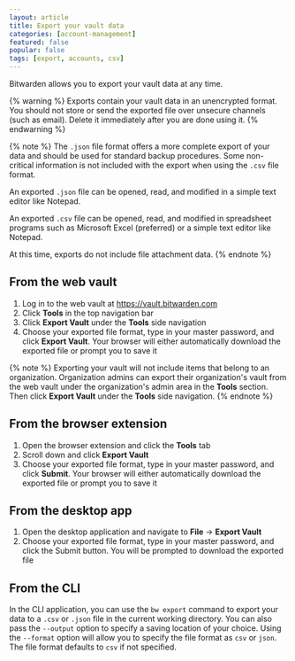 ```yaml
---
layout: article
title: Export your vault data
categories: [account-management]
featured: false
popular: false
tags: [export, accounts, csv]
---
```


Bitwarden allows you to export your vault data at any time.

{% warning %}
Exports contain your vault data in an unencrypted format. You should not store or send the exported file over unsecure channels (such as email). Delete it immediately after you are done using it.
{% endwarning %}

{% note %}
The `.json` file format offers a more complete export of your data and should be used for standard backup procedures. Some non-critical information is not included with the export when using the `.csv` file format.

An exported `.json` file can be opened, read, and modified in a simple text editor like Notepad.

An exported `.csv` file can be opened, read, and modified in spreadsheet programs such as Microsoft Excel (preferred) or a simple text editor like Notepad.

At this time, exports do not include file attachment data.
{% endnote %}

## From the web vault

1. Log in to the web vault at <https://vault.bitwarden.com>
2. Click **Tools** in the top navigation bar 
3. Click **Export Vault** under the **Tools** side navigation
4. Choose your exported file format, type in your master password, and click **Export Vault**. Your browser will either automatically download the exported file or prompt you to save it

{% note %}
Exporting your vault will not include items that belong to an organization. Organization admins can export their organization's vault from the web vault under the organization's admin area in the **Tools** section. Then click **Export Vault** under the **Tools** side navigation.
{% endnote %}

## From the browser extension

1. Open the browser extension and click the **Tools** tab
2. Scroll down and click **Export Vault**
3. Choose your exported file format, type in your master password, and click **Submit**. Your browser will either automatically download the exported file or prompt you to save it

## From the desktop app

1. Open the desktop application and navigate to **File** &rarr; **Export Vault**
2. Choose your exported file format, type in your master password, and click the Submit button. You will be prompted to download the exported file

## From the CLI

In the CLI application, you can use the `bw export` command to export your data to a `.csv` or `.json` file in the current working directory. You can also pass the `--output` option to specify a saving location of your choice. Using the `--format` option will allow you to specify the file format as `csv` or `json`. The file format defaults to `csv` if not specified.
